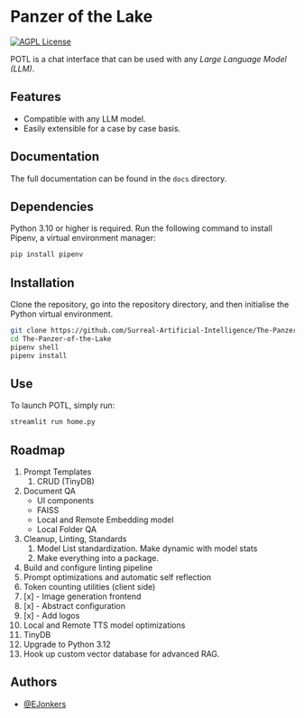 # Panzer of the Lake

[![AGPL License](https://img.shields.io/badge/license-AGPL-blue.svg)](http://www.gnu.org/licenses/agpl-3.0)

POTL is a chat interface that can be used with any _Large Language Model (LLM)_.

## Features

- Compatible with any LLM model.
- Easily extensible for a case by case basis.

## Documentation

The full documentation can be found in the `docs` directory.

## Dependencies

Python 3.10 or higher is required.
Run the following command to install Pipenv, a virtual environment manager:

```bash
pip install pipenv
```

## Installation

Clone the repository, go into the repository directory, and then initialise the
Python virtual environment.

```bash
git clone https://github.com/Surreal-Artificial-Intelligence/The-Panzer-of-the-Lake.git
cd The-Panzer-of-the-Lake
pipenv shell
pipenv install
```

## Use

To launch POTL, simply run:

```bash
streamlit run home.py
```

## Roadmap

1. Prompt Templates
   1. CRUD (TinyDB)
2. Document QA
   - UI components
   - FAISS
   - Local and Remote Embedding model
   - Local Folder QA
3. Cleanup, Linting, Standards
   1. Model List standardization. Make dynamic with model stats
   2. Make everything into a package.
4. Build and configure linting pipeline
5. Prompt optimizations and automatic self reflection
6. Token counting utilities (client side)
7. [x] - Image generation frontend
8. [x] - Abstract configuration
9. [x] - Add logos
10. Local and Remote TTS model optimizations
11. TinyDB
12. Upgrade to Python 3.12
13. Hook up custom vector database for advanced RAG.

## Authors

- [@EJonkers](https://www.gitlab.com/EJonkers)
